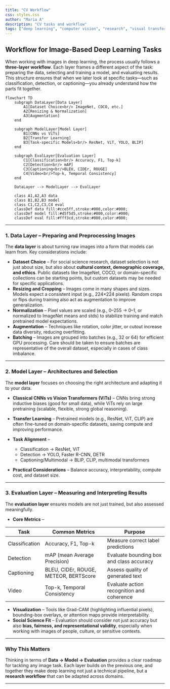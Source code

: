 ```yaml
---
title: "CV Workflow"
css: styles.css
author: "Maria A"
description: "CV tasks and workflow"
tags: ["deep learning", "computer vision", "research", "visual transformers"]
---
```


## Workflow for Image-Based Deep Learning Tasks

When working with images in deep learning, the process usually follows a **three-layer workflow**. Each layer frames a different aspect of the task: preparing the data, selecting and training a model, and evaluating results. This structure ensures that when we later look at specific tasks—such as classification, detection, or captioning—you already understand how the parts fit together.

```mermaid
flowchart TD
    subgraph DataLayer[Data Layer]
        A1[Dataset Choice<br/> ImageNet, COCO, etc.]
        A2[Resizing & Normalization]
        A3[Augmentation]
    end

    subgraph ModelLayer[Model Layer]
        B1[CNNs vs ViTs]
        B2[Transfer Learning]
        B3[Task-specific Models<br/> ResNet, ViT, YOLO, BLIP]
    end

    subgraph EvalLayer[Evaluation Layer]
        C1[Classification<br/> Accuracy, F1, Top-k]
        C2[Detection<br/> mAP]
        C3[Captioning<br/>BLEU, CIDEr, ROUGE]
        C4[Video<br/>Top-k, Temporal Consistency]
    end

    DataLayer --> ModelLayer --> EvalLayer

    class A1,A2,A3 data
    class B1,B2,B3 model
    class C1,C2,C3,C4 eval
    classDef data fill:#cce5ff,stroke:#000,color:#000;
    classDef model fill:#d5f5d5,stroke:#000,color:#000;
    classDef eval fill:#fff3cd,stroke:#000,color:#000;
```

---

### 1. Data Layer – Preparing and Preprocessing Images

The **data layer** is about turning raw images into a form that models can learn from. Key considerations include:

* **Dataset Choice** – For social science research, dataset selection is not just about size, but also about **cultural context, demographic coverage, and ethics**. Public datasets like ImageNet, COCO, or domain-specific collections can be starting points, but custom datasets may be needed for specific applications.
* **Resizing and Cropping** – Images come in many shapes and sizes. Models expect a consistent input (e.g., 224×224 pixels). Random crops or flips during training also act as augmentation to improve generalization. 
* **Normalization** – Pixel values are scaled (e.g., 0–255 → 0–1, or normalized to ImageNet means and stds) to stabilize training and match pretrained model expectations. 
* **Augmentation** – Techniques like rotation, color jitter, or cutout increase data diversity, reducing overfitting. 
* **Batching** – Images are grouped into batches (e.g., 32 or 64) for efficient GPU processing. Care should be taken to ensure batches are representative of the overall dataset, especially in cases of class imbalance.

---

### 2. Model Layer – Architectures and Selection

The **model layer** focuses on choosing the right architecture and adapting it to your data.

* **Classical CNNs vs Vision Transformers (ViTs)** – CNNs bring strong inductive biases (good for small data), while ViTs rely on large pretraining (scalable, flexible, strong global reasoning).

* **Transfer Learning** – Pretrained models (e.g., ResNet, ViT, CLIP) are often fine-tuned on domain-specific datasets, saving compute and improving performance.

* **Task Alignment** –

  * Classification → ResNet, ViT
  * Detection → YOLO, Faster R-CNN, DETR
  * Captioning/Multimodal → BLIP, CLIP, multimodal transformers
* **Practical Considerations** – Balance accuracy, interpretability, compute cost, and dataset size.

---

### 3. Evaluation Layer – Measuring and Interpreting Results

The **evaluation layer** ensures models are not just trained, but also assessed meaningfully.

* **Core Metrics** –

| Task            | Common Metrics                          | Purpose                                      |
|-----------------|-----------------------------------------|----------------------------------------------|
| Classification  | Accuracy, F1, Top-k                    | Measure correct label predictions            |
| Detection       | mAP (mean Average Precision)           | Evaluate bounding box and class accuracy   |
| Captioning      | BLEU, CIDEr, ROUGE, METEOR, BERTScore | Assess quality of generated text            |
| Video           | Top-k, Temporal Consistency                     | Evaluate action recognition and coherence   |


* **Visualization** – Tools like Grad-CAM (highlighting influential pixels), bounding-box overlays, or attention maps provide interpretability.
* **Social Science Fit** – Evaluation should consider not just accuracy but also **bias, fairness, and representational validity**, especially when working with images of people, culture, or sensitive contexts.

---

### Why This Matters

Thinking in terms of **Data → Model → Evaluation** provides a clear roadmap for tackling any image task. Each layer builds on the previous one, and together they make deep learning not just a technical pipeline, but a **research workflow** that can be adapted across domains.

---

